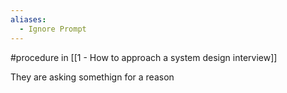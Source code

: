 ```yaml
---
aliases:
  - Ignore Prompt
---
```


#procedure in [[1 - How to approach a system design interview]]

They are asking somethign for a reason
